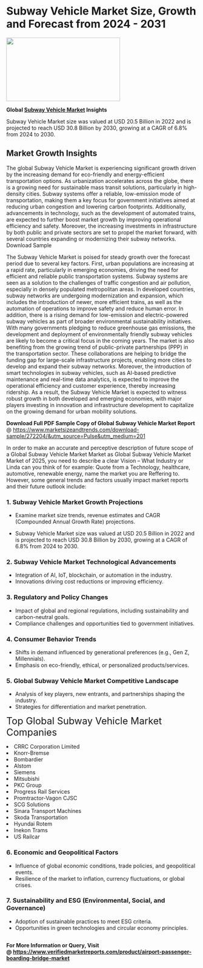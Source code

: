 <H1>Subway Vehicle Market Size, Growth and Forecast from 2024 - 2031</H1><img class="aligncenter size-medium wp-image-584254" src="https://thirdeyenews.in/wp-content/uploads/2024/09/Global-Market-Research-300x168.jpeg" alt="" width="300" height="168" /><p><strong>Global&nbsp;<a href="https://www.marketsizeandtrends.com/download-sample/272204/&amp;utm_source=Pulse&amp;utm_medium=201">Subway Vehicle Market</a> Insights</strong></p><p>Subway Vehicle Market size was valued at USD 20.5 Billion in 2022 and is projected to reach USD 30.8 Billion by 2030, growing at a CAGR of 6.8% from 2024 to 2030.</p><p><h2>Market Growth Insights</h2> <p>The global Subway Vehicle Market is experiencing significant growth driven by the increasing demand for eco-friendly and energy-efficient transportation options. As urbanization accelerates across the globe, there is a growing need for sustainable mass transit solutions, particularly in high-density cities. Subway systems offer a reliable, low-emission mode of transportation, making them a key focus for government initiatives aimed at reducing urban congestion and lowering carbon footprints. Additionally, advancements in technology, such as the development of automated trains, are expected to further boost market growth by improving operational efficiency and safety. Moreover, the increasing investments in infrastructure by both public and private sectors are set to propel the market forward, with several countries expanding or modernizing their subway networks. Download Sample</p> <p>The Subway Vehicle Market is poised for steady growth over the forecast period due to several key factors. First, urban populations are increasing at a rapid rate, particularly in emerging economies, driving the need for efficient and reliable public transportation systems. Subway systems are seen as a solution to the challenges of traffic congestion and air pollution, especially in densely populated metropolitan areas. In developed countries, subway networks are undergoing modernization and expansion, which includes the introduction of newer, more efficient trains, as well as the automation of operations to improve safety and reduce human error. In addition, there is a rising demand for low-emission and electric-powered subway vehicles as part of broader environmental sustainability initiatives. With many governments pledging to reduce greenhouse gas emissions, the development and deployment of environmentally friendly subway vehicles are likely to become a critical focus in the coming years. The market is also benefiting from the growing trend of public-private partnerships (PPP) in the transportation sector. These collaborations are helping to bridge the funding gap for large-scale infrastructure projects, enabling more cities to develop and expand their subway networks. Moreover, the introduction of smart technologies in subway vehicles, such as AI-based predictive maintenance and real-time data analytics, is expected to improve the operational efficiency and customer experience, thereby increasing ridership. As a result, the Subway Vehicle Market is expected to witness robust growth in both developed and emerging economies, with major players investing in innovation and infrastructure development to capitalize on the growing demand for urban mobility solutions. </p><p><span class=""><strong>Download Full PDF Sample Copy of Global Subway Vehicle Market Report</strong> @ <a href="https://www.marketsizeandtrends.com/download-sample/272204/&amp;utm_source=Pulse&amp;utm_medium=201" target="_blank">https://www.marketsizeandtrends.com/download-sample/272204/&amp;utm_source=Pulse&amp;utm_medium=201</a></span></p><p>In order to make an accurate and perceptive description of future scope of a Global&nbsp;Subway Vehicle Market Market as Global&nbsp;Subway Vehicle Market Market of 2025, you need to describe a clear Vision &ndash; What Industry or Linda can you think of for example: Quote from a Technology, healthcare, automotive, renewable energy, name the market you are Reffering to. However, some general trends and factors usually impact market reports and their future outlook include:</p><h3>1.&nbsp;<strong>Subway Vehicle Market Growth Projections</strong></h3><ul><li>Examine market size trends, revenue estimates and CAGR (Compounded Annual Growth Rate) projections.</li><li><p>Subway Vehicle Market size was valued at USD 20.5 Billion in 2022 and is projected to reach USD 30.8 Billion by 2030, growing at a CAGR of 6.8% from 2024 to 2030.</p></li></ul><h3>2.&nbsp;<strong>Subway Vehicle Market Technological Advancements</strong></h3><ul><li>Integration of AI, IoT, blockchain, or automation in the industry.</li><li>Innovations driving cost reductions or improving efficiency.</li></ul><h3>3.&nbsp;<strong>Regulatory and Policy Changes</strong></h3><ul><li>Impact of global and regional regulations, including sustainability and carbon-neutral goals.</li><li>Compliance challenges and opportunities tied to government initiatives.</li></ul><h3>4.&nbsp;<strong>Consumer Behavior Trends</strong></h3><ul><li>Shifts in demand influenced by generational preferences (e.g., Gen Z, Millennials).</li><li>Emphasis on eco-friendly, ethical, or personalized products/services.</li></ul><h3>5.&nbsp;<strong>Global Subway Vehicle Market Competitive Landscape</strong></h3><ul><li>Analysis of key players, new entrants, and partnerships shaping the industry.</li><li>Strategies for differentiation and market penetration.</li></ul><p data-pm-slice="1 1 []"><span style="color: inherit; font-family: inherit; font-size: 25px;">Top Global Subway Vehicle Market Companies</span></p><div class="" data-test-id=""><p><li>CRRC Corporation Limited</li><li> Knorr-Bremse</li><li> Bombardier</li><li> Alstom</li><li> Siemens</li><li> Mitsubishi</li><li> PKC Group</li><li> Progress Rail Services</li><li> Promtractor-Vagon CJSC</li><li> SCG Solutions</li><li> Sinara Transport Machines</li><li> Skoda Transportation</li><li> Hyundai Rotem</li><li> Inekon Trams</li><li> US Railcar</li></p></div><h3>6.&nbsp;<strong>Economic and Geopolitical Factors</strong></h3><ul><li>Influence of global economic conditions, trade policies, and geopolitical events.</li><li>Resilience of the market to inflation, currency fluctuations, or global crises.</li></ul><h3>7.&nbsp;<strong>Sustainability and ESG (Environmental, Social, and Governance)</strong></h3><ul><li>Adoption of sustainable practices to meet ESG criteria.</li><li>Opportunities in green technologies and circular economy principles.</li></ul><h2><strong style="font-size: 14px;">For More Information or Query, Visit @&nbsp;</strong><a style="background-color: #ffffff; font-size: 14px;" href="https://www.marketsizeandtrends.com/report/subway-vehicle-market/" target="_blank">https://www.verifiedmarketreports.com/product/airport-passenger-boarding-bridge-market</a></h2>

